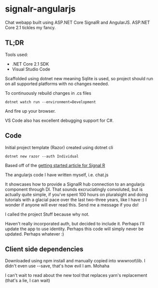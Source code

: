 # signalr-angularjs
Chat webapp built using ASP.NET Core SignalR and AngularJS. ASP.NET Core 2.1 tickles my fancy.

## TL;DR

Tools used:
- .NET Core 2.1 SDK
- Visual Studio Code

Scaffolded using dotnet new meaning Sqlite is used, so project should run on all supported platforms with no changes needed.

To continuously rebuild changes in .cs files

    dotnet watch run --environment=Development

And fire up your browser.

VS Code also has excellent debugging support for C#.

## Code

Initial project template (Razor) created using dotnet cli

    dotnet new razor --auth Individual

Based off of the [getting started article for Signal R](https://docs.microsoft.com/en-us/aspnet/core/signalr/get-started?view=aspnetcore-2.1&tabs=visual-studio-code)

The angularjs code I have written myself, i.e. chat.js

It showcases how to provide a SignalR hub connection to an angularjs component through DI. That sounds excruciatingly convoluted, but is actually quite simple, if you've spent 100 hours on pluralsight and doing tutorials with a glacial pace over the last two-three years, like I have :) I wonder if anyone will ever read this. Send me a message if you do!

I called the project Stuff because why not.

Haven't really incorporated auth, but decided to include it. Perhaps I'll update the app to use identity. Perhaps this code will simply never be updated. Perhaps whatever :)

## Client side dependencies
Downloaded using npm install and manually copied into wwwroot\lib. I didn't even use --save, 
that's how evil I am. Mohaha

I can't wait to read about the new tool that replaces yarn's replacement (that's a lie, I can wait)
